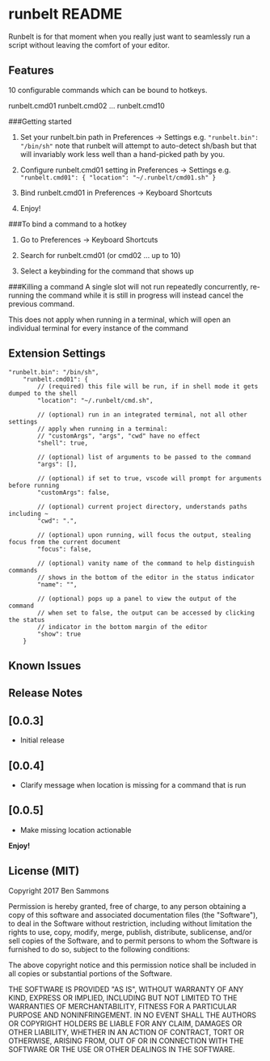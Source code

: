 # runbelt README

Runbelt is for that moment when you really just want to seamlessly run a script without leaving the comfort of your editor.

## Features

10 configurable commands which can be bound to hotkeys.

runbelt.cmd01
runbelt.cmd02
...
runbelt.cmd10

###Getting started

  1) Set your runbelt.bin path in Preferences -> Settings
    e.g. ` "runbelt.bin": "/bin/sh" `
    note that runbelt will attempt to auto-detect sh/bash but that will invariably work
    less well than a hand-picked path by you.

  2) Configure runbelt.cmd01 setting in Preferences -> Settings
    e.g. ` "runbelt.cmd01": { "location": "~/.runbelt/cmd01.sh" } `

  3) Bind runbelt.cmd01 in Preferences -> Keyboard Shortcuts

  4) Enjoy!

###To bind a command to a hotkey 

  1) Go to Preferences -> Keyboard Shortcuts

  2) Search for runbelt.cmd01 (or cmd02 ... up to 10)

  3) Select a keybinding for the command that shows up

###Killing a command
  A single slot will not run repeatedly concurrently, re-running the command while it is still
  in progress will instead cancel the previous command.

  This does not apply when running in a terminal, which will open an individual terminal
  for every instance of the command

## Extension Settings

```
"runbelt.bin": "/bin/sh",
    "runbelt.cmd01": {
        // (required) this file will be run, if in shell mode it gets dumped to the shell
        "location": "~/.runbelt/cmd.sh", 
        
        // (optional) run in an integrated terminal, not all other settings
        // apply when running in a terminal:
        // "customArgs", "args", "cwd" have no effect
        "shell": true,

        // (optional) list of arguments to be passed to the command
        "args": [],
        
        // (optional) if set to true, vscode will prompt for arguments before running
        "customArgs": false, 
        
        // (optional) current project directory, understands paths including ~
        "cwd": ".", 
        
        // (optional) upon running, will focus the output, stealing focus from the current document
        "focus": false, 
        
        // (optional) vanity name of the command to help distinguish commands
        // shows in the bottom of the editor in the status indicator
        "name": "",

        // (optional) pops up a panel to view the output of the command
        // when set to false, the output can be accessed by clicking the status
        // indicator in the bottom margin of the editor
        "show": true
    }
```

## Known Issues

## Release Notes

## [0.0.3]
- Initial release

## [0.0.4]
- Clarify message when location is missing for a command that is run

## [0.0.5]
- Make missing location actionable

**Enjoy!**

## License (MIT)

Copyright 2017 Ben Sammons

Permission is hereby granted, free of charge, to any person obtaining a copy of this software and associated documentation files (the "Software"), to deal in the Software without restriction, including without limitation the rights to use, copy, modify, merge, publish, distribute, sublicense, and/or sell copies of the Software, and to permit persons to whom the Software is furnished to do so, subject to the following conditions:

The above copyright notice and this permission notice shall be included in all copies or substantial portions of the Software.

THE SOFTWARE IS PROVIDED "AS IS", WITHOUT WARRANTY OF ANY KIND, EXPRESS OR IMPLIED, INCLUDING BUT NOT LIMITED TO THE WARRANTIES OF MERCHANTABILITY, FITNESS FOR A PARTICULAR PURPOSE AND NONINFRINGEMENT. IN NO EVENT SHALL THE AUTHORS OR COPYRIGHT HOLDERS BE LIABLE FOR ANY CLAIM, DAMAGES OR OTHER LIABILITY, WHETHER IN AN ACTION OF CONTRACT, TORT OR OTHERWISE, ARISING FROM, OUT OF OR IN CONNECTION WITH THE SOFTWARE OR THE USE OR OTHER DEALINGS IN THE SOFTWARE.

